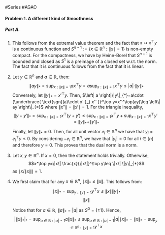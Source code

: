 #Series #AGAO 

#### Problem 1. A different kind of Smoothness
##### Part A. 
1. This follows from the extremal value theorem and the fact that $x\mapsto x^\top y$ is a continuous function and $S^{n-1}:=\{ x\in \mathbb{R}^n: \|x\|=1 \}$ is non-empty compact. For the compactness, we have by Heine-Borel that $S^{n-1}$ is bounded and closed as $S^1$ is a preimage of a closed set w.r.t. the norm. The fact that it is continuous follows from the fact that it is linear. 
2. Let $y\in \mathbb{R}^n$ and $a\in \mathbb{R}$, then: $$\|ay\|_{*}=\sup_{x:\|x\|=1}ax^\top y=a\sup_{x:\|x\|=1}x^\top y\leq \left| a \right| \cdot \|y\|_{*}$$Conversely, let $\left\| y \right\|_{*}=x'^\top y$. Then, $\left| a \right|\|y\|_{*}=a\cdot (\underbrace{ \text{sgn}(a)\cdot x' }_{ x'' })^\top y=x''^\top(ay)\leq \left\| ay \right\|_{*}$ where $\left\| x'' \right\|=\left\| x' \right\|=1$. For the triangle inequality, $$\left\| y+y' \right\|_{*}=\sup_{x:\|x\|=1}x^\top(y+y')\leq \sup_{x:\|x\|=1}x^\top y+\sup_{x:\|x\|=1}x^\top y'=\|y\|_{*}+\|y'\|_{*} $$Finally, let $\|y\|_{*}=0$. Then, for all unit vector $e_{i}\in \mathbb{R}^n$ we have that $y_{i}=e_{i}^\top y\leq 0$. By considering $-e_{i}\in \mathbb{R}^n$, we have that $\left| y_{i} \right|=0$ for all $i\in[n]$ and therefore $y=0$. This proves that the dual norm is a norm.
3. Let $x,y\in \mathbb{R}^n$. If $x=0$, then the statement holds trivially. Otherwise, $$x^\top y=\|x\| \frac{x}{\|x\|}^\top y\leq \|x\| \|y\|_{*}$$as $\|x / \|x\|\|=1$. 
4. We first claim that for any $x\in \mathbb{R}^n$, $\|x\|_{*}\leq \|x\|$. This follows from: $$\|x\|_{*}=\sup_{y:\|y\|=1}y^\top x\leq \|x\|\|y\|_{*}$$$$\left\| x \right\| $$
   
   Notice that for $a\in \mathbb{R}$, $\|a\|_{*}=\left| a \right|$ as $S^0=\{ \pm 1 \}$. Hence, $$\left| \|x\|_{*} \right|_{*}=\sup_{a\in \mathbb{R}:\left| a \right| =1}a\|x\|_{*}\leq \sup_{a\in \mathbb{R}:\left| a \right| =1}\left| a \right| \|x\|_{*}=\|x\|_{*}=\sup_{y\in \mathbb{R}^n:\|y\|=1}y^\top x$$
